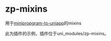 # zp-mixins
用于[minipropgram-to-uniapp](https://ext.dcloud.net.cn/plugin?id=2656)的mixins

此为插件的示例，插件位于uni_modules/zp-mixins。